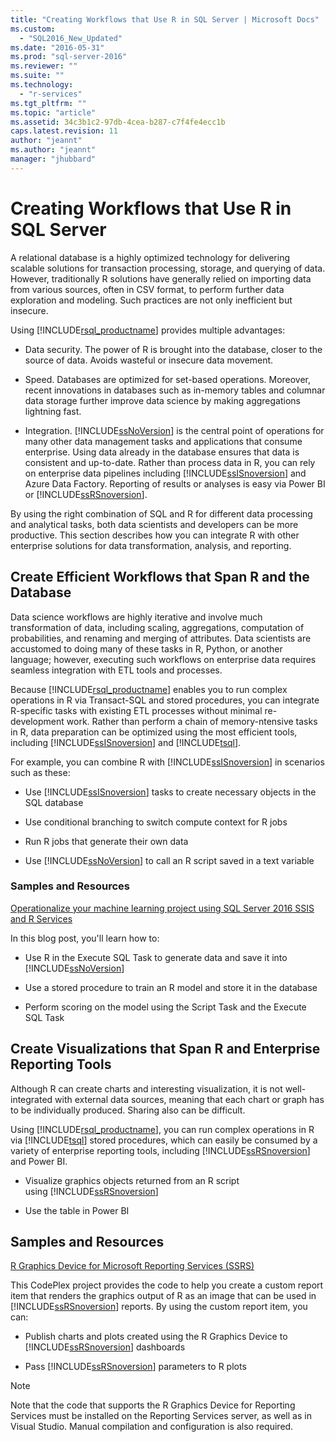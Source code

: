 ```yaml
---
title: "Creating Workflows that Use R in SQL Server | Microsoft Docs"
ms.custom: 
  - "SQL2016_New_Updated"
ms.date: "2016-05-31"
ms.prod: "sql-server-2016"
ms.reviewer: ""
ms.suite: ""
ms.technology: 
  - "r-services"
ms.tgt_pltfrm: ""
ms.topic: "article"
ms.assetid: 34c3b1c2-97db-4cea-b287-c7f4fe4ecc1b
caps.latest.revision: 11
author: "jeannt"
ms.author: "jeannt"
manager: "jhubbard"
---
```

# Creating Workflows that Use R in SQL Server
  A relational database is a highly optimized technology for delivering scalable solutions for transaction processing, storage, and querying of data. However, traditionally R solutions have generally relied on importing data from various sources, often in CSV format, to perform further data exploration and modeling. Such practices are not only inefficient but insecure.  
  
 Using [!INCLUDE[rsql_productname](../../includes/rsql-productname-md.md)] provides multiple advantages:  
  
-   Data security. The power of R is brought into the database, closer to the source of data. Avoids wasteful or insecure data movement.  
  
-   Speed. Databases are optimized for set-based operations. Moreover, recent innovations in databases such as in-memory tables and columnar data storage further improve data science by making aggregations lightning fast.  
  
-   Integration. [!INCLUDE[ssNoVersion](../../includes/ssnoversion-md.md)] is the central point of operations for many other data management tasks and applications that consume enterprise. Using data already in the database ensures that data is consistent and up-to-date. Rather than process data in R, you can rely on enterprise data pipelines including [!INCLUDE[ssISnoversion](../../includes/ssisnoversion-md.md)] and Azure Data Factory. Reporting of results or analyses is easy via Power BI or [!INCLUDE[ssRSnoversion](../../includes/ssrsnoversion-md.md)].  
  
 By using the right combination of SQL and R for different data processing and analytical tasks, both data scientists and developers can be more productive. This section describes how you can integrate R with other enterprise solutions for data transformation, analysis, and reporting.  
  
##  <a name="bkmk_ssis"></a> Create Efficient Workflows that Span R and the Database  
 Data science workflows are highly iterative and involve much transformation of data, including scaling, aggregations, computation of probabilities, and renaming and merging of attributes. Data scientists are accustomed to doing many of these tasks in R, Python, or another language; however, executing such workflows on enterprise data requires seamless integration with ETL tools and processes.  
  
 Because [!INCLUDE[rsql_productname](../../includes/rsql-productname-md.md)] enables you to run complex operations in R via Transact-SQL and stored procedures, you can integrate R-specific tasks with existing ETL processes without minimal re-development work. Rather than perform a chain of memory-ntensive tasks in R, data preparation can be optimized using the most efficient tools, including [!INCLUDE[ssISnoversion](../../includes/ssisnoversion-md.md)] and [!INCLUDE[tsql](../../includes/tsql-md.md)].  
  
 For example, you can combine R with [!INCLUDE[ssISnoversion](../../includes/ssisnoversion-md.md)] in scenarios such as these:  
  
-   Use [!INCLUDE[ssISnoversion](../../includes/ssisnoversion-md.md)] tasks to create necessary objects in the SQL database  
  
-   Use conditional branching to switch compute context for R jobs  
  
-   Run R jobs that generate their own data  
  
-   Use [!INCLUDE[ssNoVersion](../../includes/ssnoversion-md.md)] to call an R script saved in a text variable  
  
### Samples and Resources  
 [Operationalize your machine learning project using SQL Server 2016 SSIS and R Services](https://blogs.msdn.microsoft.com/ssis/2016/01/11/operationalize-your-machine-learning-project-using-sql-server-2016-ssis-and-r-services/)  
  
 In this blog post, you'll learn how to:  
  
-   Use R in the Execute SQL Task to generate data and save it into [!INCLUDE[ssNoVersion](../../includes/ssnoversion-md.md)]  
  
-   Use  a stored procedure to train an R model and store it in the database  
  
-   Perform scoring on the model using the Script Task and the Execute SQL Task  
  
##  <a name="bkmk_ssrs"></a> Create Visualizations that Span R and Enterprise Reporting Tools  
 Although R can create charts and interesting visualization, it is not well-integrated with external data sources, meaning that each chart or graph has to be individually produced. Sharing also can be difficult.  
  
 Using [!INCLUDE[rsql_productname](../../includes/rsql-productname-md.md)], you can run complex operations in R via [!INCLUDE[tsql](../../includes/tsql-md.md)] stored procedures, which can easily be consumed by a variety of enterprise reporting tools, including [!INCLUDE[ssRSnoversion](../../includes/ssrsnoversion-md.md)] and Power BI.  
  
-   Visualize graphics objects returned from an R script   
    using [!INCLUDE[ssRSnoversion](../../includes/ssrsnoversion-md.md)]  
  
-   Use the table in Power BI  
  
## Samples and Resources  
 [R Graphics Device for Microsoft Reporting Services (SSRS)](https://rgraphicsdevice.codeplex.com/)  
  
 This CodePlex project provides the code to help you create a custom report item that renders the graphics output of  R as an image that can be used in [!INCLUDE[ssRSnoversion](../../includes/ssrsnoversion-md.md)] reports.  By using the custom report item, you can:  
  
-   Publish charts and plots created using the R Graphics Device to [!INCLUDE[ssRSnoversion](../../includes/ssrsnoversion-md.md)] dashboards  
  
-   Pass [!INCLUDE[ssRSnoversion](../../includes/ssrsnoversion-md.md)] parameters to R plots  
  
> [!NOTE]  
>  Note that the code that supports the R Graphics Device for Reporting Services must be installed on the Reporting Services server, as well as in Visual Studio. Manual compilation and configuration is also required.  
  
  